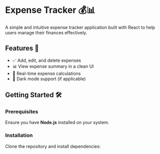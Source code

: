 # Expense Tracker 💰📊

A simple and intuitive expense tracker application built with React to help users manage their finances effectively.

## Features 🚀
- ✅ Add, edit, and delete expenses
- 📊 View expense summary in a clean UI
- 🔄 Real-time expense calculations
- 🌙 Dark mode support (if applicable)

## Getting Started 🛠️
### Prerequisites  
Ensure you have **Node.js** installed on your system.  

### Installation  
Clone the repository and install dependencies:  
